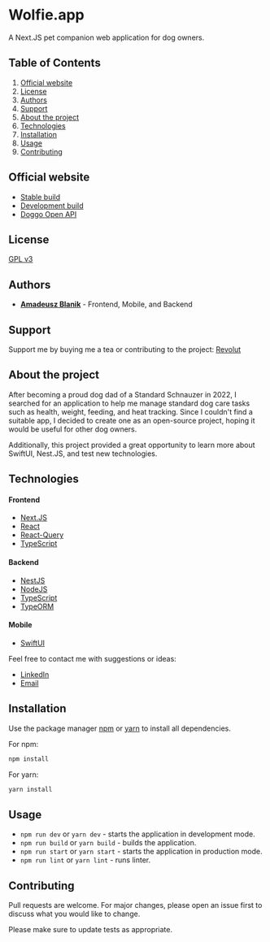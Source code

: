 # Wolfie.app
A Next.JS pet companion web application for dog owners.

## Table of Contents
1. [Official website](#official-website)
2. [License](#license)
3. [Authors](#authors)
4. [Support](#support)
5. [About the project](#about-the-project)
6. [Technologies](#technologies)
7. [Installation](#installation)
8. [Usage](#usage)
9. [Contributing](#contributing)

## Official website
* [Stable build](https://wolfie.app)
* [Development build](https://next.wolfie.app)
* [Doggo Open API](https://api.wolfie.app)

## License
[GPL v3](https://github.com/amadeuszblanik/wolfie-app/blob/main/licence)

## Authors
* [**Amadeusz Blanik**](https://blanik.me) - Frontend, Mobile, and Backend

## Support
Support me by buying me a tea or contributing to the project:
[Revolut](https://revolut.me/blanik)

## About the project
After becoming a proud dog dad of a Standard Schnauzer in 2022, I searched for an application to help me manage standard dog care tasks such as health, weight, feeding, and heat tracking. Since I couldn't find a suitable app, I decided to create one as an open-source project, hoping it would be useful for other dog owners.

Additionally, this project provided a great opportunity to learn more about SwiftUI, Nest.JS, and test new technologies.

## Technologies
#### Frontend
* [Next.JS](https://nextjs.org/)
* [React](https://reactjs.org/)
* [React-Query](https://react-query.tanstack.com/)
* [TypeScript](https://www.typescriptlang.org/)

#### Backend
* [NestJS](https://nestjs.com/)
* [NodeJS](https://nodejs.org/en/)
* [TypeScript](https://www.typescriptlang.org/)
* [TypeORM](https://typeorm.io/#/)

#### Mobile
* [SwiftUI](https://developer.apple.com/xcode/swiftui/)

Feel free to contact me with suggestions or ideas:
- [LinkedIn](https://www.linkedin.com/in/amadeuszblanik/)
- [Email](mailto:amadeusz@blanik.me)

## Installation
Use the package manager [npm](https://www.npmjs.com/) or [yarn](https://yarnpkg.com) to install all dependencies.

For npm:

```bash
npm install
```

For yarn:

```bash
yarn install
```

## Usage

* `npm run dev` or `yarn dev` - starts the application in development mode.
* `npm run build` or `yarn build` - builds the application.
* `npm run start` or `yarn start` - starts the application in production mode.
* `npm run lint` or `yarn lint` - runs linter.

## Contributing

Pull requests are welcome. For major changes, please open an issue first to discuss what you would like to change.

Please make sure to update tests as appropriate.
